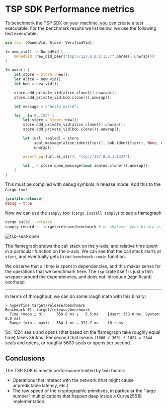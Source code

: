 TSP SDK Performance metrics
===========================

To benchmark the TSP SDK on your machine, you can create a test executable. For the
benchmark results we list below, we use the following test executable:

```rust
use tsp::{OwnedVid, Store, VerifiedVid};

fn new_vid() -> OwnedVid {
    OwnedVid::new_did_peer("tcp://127.0.0.1:1337".parse().unwrap())
}

fn main() {
    let store = Store::new();
    let alice = new_vid();
    let bob = new_vid();

    store.add_private_vid(alice.clone()).unwrap();
    store.add_private_vid(bob.clone()).unwrap();

    let message = b"hello world";

    for _ in 0..1024 {
        let store = Store::new();
        store.add_private_vid(alice.clone()).unwrap();
        store.add_private_vid(bob.clone()).unwrap();

        let (url, sealed) = store
            .seal_message(alice.identifier(), bob.identifier(), None, message)
            .unwrap();

        assert_eq!(url.as_str(), "tcp://127.0.0.1:1337");

        let _ = store.open_message(&mut sealed.clone()).unwrap();
    }
}
```

This must be compiled with debug symbols in release mode. Add this to the `Cargo.toml`:

```toml
[profile.release]
debug = true
```

Now we can use the `samply` tool (`cargo install samply`) to see a flamegraph

```sh
cargo build --release
samply record -- target/release/benchmark # or whatever your binary is called
```

![tsp-seal-open](flamegraph.png)

The flamegraph shows the call stack on the y-axis, and relative time spent in a particular function on the x-axis. We can see that the call stack starts at `start`, and eventually gets to our `benchmark::main` function.

We observe that all time is spent in dependencies, and this makes sense for the operations that we benchmark here. The `tsp` crate itself is just a thin wrapper around the dependencies, and does not introduce (significant) overhead.

---

In terms of throughput, we can do some rough math with this binary:

```
> hyperfine target/release/benchmark
Benchmark #1: target/release/benchmark
  Time (mean ± σ):     359.0 ms ±   5.5 ms    [User: 358.0 ms, System: 0.9 ms]
  Range (min … max):   354.1 ms … 372.7 ms    10 runs
```

So, 1024 seals and opens (that based on the flamegraph take roughly equal time) takes 360ms. Per second that means `(1000 / 360) * 1024 = 2844` seals and opens, or roughly 5600 seals or opens per second.

Conclusions
-----------
The TSP SDK is mostly performance limited by two factors

- Operations that interact with the network (that might cause unpredictable latency, etc.)
- The raw speed of the cryptographic primitives, in particular the "large number" multiplications that happen deep inside a Curve25519 implementation.
